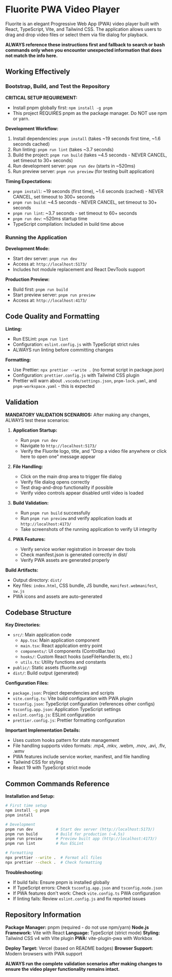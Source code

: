 # Fluorite PWA Video Player

Fluorite is an elegant Progressive Web App (PWA) video player built with React, TypeScript, Vite, and Tailwind CSS. The application allows users to drag and drop video files or select them via file dialog for playback.

**ALWAYS reference these instructions first and fallback to search or bash commands only when you encounter unexpected information that does not match the info here.**

## Working Effectively

### Bootstrap, Build, and Test the Repository

**CRITICAL SETUP REQUIREMENT:**
- Install pnpm globally first: `npm install -g pnpm`
- This project REQUIRES pnpm as the package manager. Do NOT use npm or yarn.

**Development Workflow:**
1. Install dependencies: `pnpm install` (takes ~19 seconds first time, ~1.6 seconds cached)
2. Run linting: `pnpm run lint` (takes ~3.7 seconds) 
3. Build the project: `pnpm run build` (takes ~4.5 seconds - NEVER CANCEL, set timeout to 30+ seconds)
4. Run development server: `pnpm run dev` (starts in ~520ms)
5. Run preview server: `pnpm run preview` (for testing built application)

**Timing Expectations:**
- `pnpm install`: ~19 seconds (first time), ~1.6 seconds (cached) - NEVER CANCEL, set timeout to 300+ seconds
- `pnpm run build`: ~4.5 seconds - NEVER CANCEL, set timeout to 30+ seconds  
- `pnpm run lint`: ~3.7 seconds - set timeout to 60+ seconds
- `pnpm run dev`: ~520ms startup time
- TypeScript compilation: Included in build time above

### Running the Application

**Development Mode:**
- Start dev server: `pnpm run dev`
- Access at: `http://localhost:5173/`
- Includes hot module replacement and React DevTools support

**Production Preview:**
- Build first: `pnpm run build`
- Start preview server: `pnpm run preview` 
- Access at: `http://localhost:4173/`

## Code Quality and Formatting

**Linting:**
- Run ESLint: `pnpm run lint`
- Configuration: `eslint.config.js` with TypeScript strict rules
- ALWAYS run linting before committing changes

**Formatting:**
- Use Prettier: `npx prettier --write .` (no format script in package.json)
- Configuration: `prettier.config.js` with Tailwind CSS plugin
- Prettier will warn about `.vscode/settings.json`, `pnpm-lock.yaml`, and `pnpm-workspace.yaml` - this is expected

## Validation

**MANDATORY VALIDATION SCENARIOS:**
After making any changes, ALWAYS test these scenarios:

1. **Application Startup:**
   - Run `pnpm run dev`
   - Navigate to `http://localhost:5173/`
   - Verify the Fluorite logo, title, and "Drop a video file anywhere or click here to open one" message appear

2. **File Handling:**
   - Click on the main drop area to trigger file dialog
   - Verify file dialog opens correctly
   - Test drag-and-drop functionality if possible
   - Verify video controls appear disabled until video is loaded

3. **Build Validation:**
   - Run `pnpm run build` successfully 
   - Run `pnpm run preview` and verify application loads at `http://localhost:4173/`
   - Take screenshots of the running application to verify UI integrity

4. **PWA Features:**
   - Verify service worker registration in browser dev tools
   - Check manifest.json is generated correctly in dist/
   - Verify PWA assets are generated properly

**Build Artifacts:**
- Output directory: `dist/`
- Key files: `index.html`, CSS bundle, JS bundle, `manifest.webmanifest`, `sw.js`
- PWA icons and assets are auto-generated

## Codebase Structure

**Key Directories:**
- `src/`: Main application code
  - `App.tsx`: Main application component
  - `main.tsx`: React application entry point
  - `components/`: UI components (ControlBar.tsx)
  - `hooks/`: Custom React hooks (useFileHandler.ts, etc.)
  - `utils.ts`: Utility functions and constants
- `public/`: Static assets (fluorite.svg)
- `dist/`: Build output (generated)

**Configuration Files:**
- `package.json`: Project dependencies and scripts
- `vite.config.ts`: Vite build configuration with PWA plugin
- `tsconfig.json`: TypeScript configuration (references other configs)
- `tsconfig.app.json`: Application TypeScript settings
- `eslint.config.js`: ESLint configuration
- `prettier.config.js`: Prettier formatting configuration

**Important Implementation Details:**
- Uses custom hooks pattern for state management
- File handling supports video formats: .mp4, .mkv, .webm, .mov, .avi, .flv, .wmv
- PWA features include service worker, manifest, and file handling
- Tailwind CSS for styling
- React 19 with TypeScript strict mode

## Common Commands Reference

**Installation and Setup:**
```bash
# First time setup
npm install -g pnpm
pnpm install

# Development
pnpm run dev          # Start dev server (http://localhost:5173/)
pnpm run build        # Build for production (~4.5s)
pnpm run preview      # Preview built app (http://localhost:4173/)
pnpm run lint         # Run ESLint

# Formatting
npx prettier --write .  # Format all files
npx prettier --check .  # Check formatting
```

**Troubleshooting:**
- If build fails: Ensure pnpm is installed globally
- If TypeScript errors: Check `tsconfig.app.json` and `tsconfig.node.json`
- If PWA features don't work: Check `vite.config.ts` PWA configuration
- If linting fails: Review `eslint.config.js` and fix reported issues

## Repository Information

**Package Manager:** pnpm (required - do not use npm/yarn)
**Node.js Framework:** Vite with React
**Language:** TypeScript (strict mode)
**Styling:** Tailwind CSS v4 with Vite plugin
**PWA:** vite-plugin-pwa with Workbox

**Deploy Target:** Vercel (based on README badges)
**Browser Support:** Modern browsers with PWA support

**ALWAYS run the complete validation scenarios after making changes to ensure the video player functionality remains intact.**